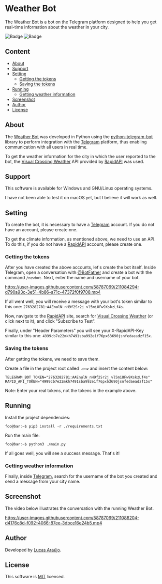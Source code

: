 # Weather Bot

The [Weather Bot](https://github.com/lucapwn/weather-bot) is a bot on the Telegram platform designed to help you get real-time information about the weather in your city.

![Badge](https://img.shields.io/static/v1?label=license&message=MIT&color=1E90FF)
![Badge](https://img.shields.io/static/v1?label=build&message=passing&color=00d110)

## Content

- [About](#about)
- [Support](#support)
- [Setting](#setting)
  - [Getting the tokens](#getting-the-tokens)
  - [Saving the tokens](#saving-the-tokens)
- [Running](#running)
  - [Getting weather information](#getting-weather-information)
- [Screenshot](#screenshot)
- [Author](#author)
- [License](#license)

## About

The [Weather Bot](https://github.com/lucapwn/weather-bot) was developed in Python using the [python-telegram-bot](https://github.com/python-telegram-bot/python-telegram-bot) library to perform integration with the [Telegram](https://telegram.org/) platform, thus enabling communication with all users in real time.

To get the weather information for the city in which the user reported to the bot, the [Visual Crossing Weather](https://rapidapi.com/visual-crossing-corporation-visual-crossing-corporation-default/api/visual-crossing-weather/) API provided by [RapidAPI](https://rapidapi.com/) was used.

## Support

This software is available for Windows and GNU/Linux operating systems.

I have not been able to test it on macOS yet, but I believe it will work as well.

## Setting

To create the bot, it is necessary to have a [Telegram](https://telegram.org/) account. If you do not have an account, please create one.

To get the climate information, as mentioned above, we need to use an API. To do this, if you do not have a [RapidAPI](https://rapidapi.com/) account, please create one.

### Getting the tokens

After you have created the above accounts, let's create the bot itself. Inside Telegram, open a conversation with [@BotFather](https://t.me/BotFather) and create a bot with the command ```/newbot```. Next, enter the name and username of your bot.

https://user-images.githubusercontent.com/58787069/211084294-d790a93c-3e51-4b86-a71c-47372f0f9708.mp4

If all went well, you will receive a message with your bot's token similar to this one: ```2763282781:AAEnulN_nH9f2Sr2j_vl5mi8Fw9XskzLf4s```.

Now, navigate to the [RapidAPI](https://rapidapi.com/) site, search for [Visual Crossing Weather](https://rapidapi.com/visual-crossing-corporation-visual-crossing-corporation-default/api/visual-crossing-weather/) (or click next to it), and click "Subscribe to Test".

Finally, under "Header Parameters" you will see your X-RapidAPI-Key similar to this one: ```4999cb7e22mkh7491sba992e1f76px63690jsnfedaeadzf15x```.

### Saving the tokens

After getting the tokens, we need to save them.

Create a file in the project root called ```.env``` and insert the content below:

~~~python3
TELEGRAM_BOT_TOKEN="2763282781:AAEnulN_nH9f2Sr2j_vl5mi8Fw9XskzLf4s"
RAPID_API_TOKEN="4999cb7e22mkh7491sba992e1f76px63690jsnfedaeadzf15x"
~~~

Note: Enter your real tokens, not the tokens in the example above.

## Running

Install the project dependencies:

~~~console
foo@bar:~$ pip3 install -r ./requirements.txt
~~~

Run the main file:

~~~console
foo@bar:~$ python3 ./main.py
~~~

If all goes well, you will see a success message. That's it!

### Getting weather information

Finally, inside [Telegram](https://telegram.org/), search for the username of the bot you created and send a message from your city name.

## Screenshot

The video below illustrates the conversation with the running Weather Bot.

https://user-images.githubusercontent.com/58787069/211088204-d4176c8d-f092-4066-87ee-3dbce16e24b5.mp4

## Author

Developed by [Lucas Araújo](https://github.com/lucapwn).

## License

This software is [MIT](https://choosealicense.com/licenses/mit/) licensed.
